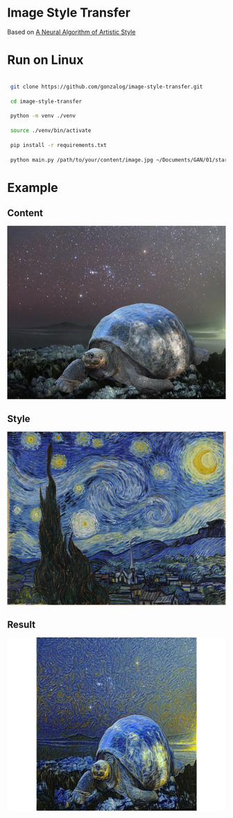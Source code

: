 # Image Style Transfer

Based on [A Neural Algorithm of Artistic Style](https://arxiv.org/abs/1508.06576)

# Run on Linux

```bash

 git clone https://github.com/gonzalog/image-style-transfer.git

 cd image-style-transfer

 python -m venv ./venv

 source ./venv/bin/activate

 pip install -r requirements.txt

 python main.py /path/to/your/content/image.jpg ~/Documents/GAN/01/starry-night.jpg 5000
```

# Example

## Content
<img height="400" src="examples/tortoise.jpg">

## Style
<img height="400" src="examples/starry-night.jpg">

## Result
<img height="400" src="examples/starry-tortoise.png">
